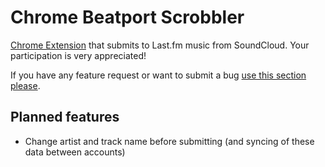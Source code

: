 Chrome Beatport Scrobbler
===========================

[Chrome Extension](https://chrome.google.com/webstore/detail/beatport-scrobbler/mbededkmpingbgchhaghnlcbpgcejaao) that submits to Last.fm music from SoundCloud. Your participation is very appreciated!

If you have any feature request or want to submit a bug [use this section please](https://github.com/uoziod/chrome-beatport-scrobbler/issues).

Planned features
----------------

-   Change artist and track name before submitting (and syncing of these data between accounts)
